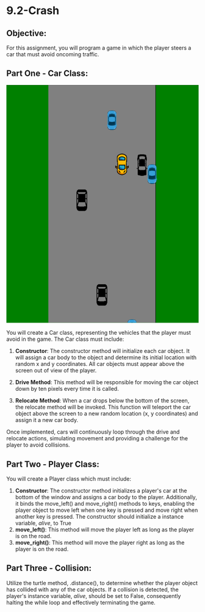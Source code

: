 # 9.2-Crash

## Objective:
For this assignment, you will program a game in which the player steers a car that must avoid oncoming traffic.

## Part One - Car Class:
![Cars](images/crash.png)

You will create a Car class, representing the vehicles that the player must avoid in the game. The Car class must include:

1. **Constructor**: The constructor method will initialize each car object. It will assign a car body to the object and determine its initial location with random x and y coordinates. All car objects must appear above the screen out of view of the player.

2. **Drive Method**: This method will be responsible for moving the car object down by ten pixels every time it is called. 

3. **Relocate Method**: When a car drops below the bottom of the screen, the relocate method will be invoked. This function will teleport the car object above the screen to a new random location (x, y coordinates) and assign it a new car body.

Once implemented, cars will continuously loop through the drive and relocate actions, simulating movement and providing a challenge for the player to avoid collisions.

## Part Two - Player Class:
You will create a Player class which must include:
1. **Constructor**: The constructor method initializes a player's car at the bottom of the window and assigns a car body to the player. Additionally, it binds the move_left() and move_right() methods to keys, enabling the player object to move left when one key is pressed and move right when another key is pressed. The constructor should initialize a instance variable, *alive*, to True
2. **move_left()**: This method will move the player left as long as the player is on the road.
3. **move_right()**: This method will move the player right as long as the player is on the road.

## Part Three - Collision:
Utilize the turtle method, .distance(), to determine whether the player object has collided with any of the car objects. If a collision is detected, the player's instance variable, *alive*, should be set to False, consequently halting the while loop and effectively terminating the game.
